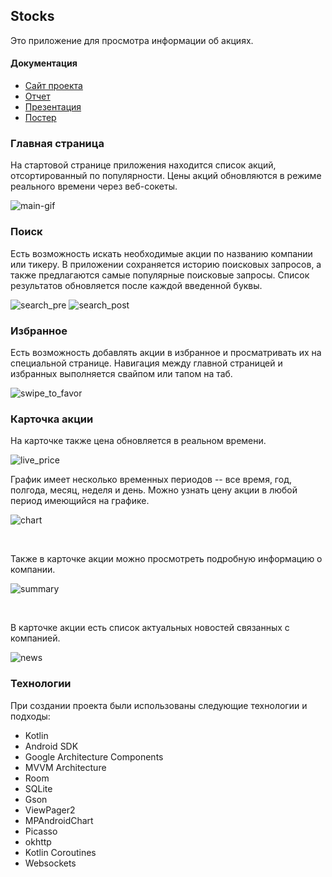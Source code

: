 ## Stocks

Это приложение для просмотра информации об акциях.

#### Документация

* [Сайт проекта](http://pd-2021-2.std-1328.ist.mospolytech.ru/)
* [Отчет](pd-docs/Отчёт.docx) 
* [Презентация](pd-docs/Презентация.pdf)
* [Постер](pd-docs/постер.pdf)

### Главная страница

На стартовой странице приложения находится список акций, 
отсортированный по популярности.
Цены акций обновляются в режиме реального времени через веб-сокеты.

![main-gif](readme-images/main_page.gif)

### Поиск

Есть возможность искать необходимые акции по названию компании 
или тикеру. В приложении сохраняется историю поисковых запросов,
а также предлагаются самые популярные поисковые запросы.
Список результатов обновляется после каждой введенной буквы.

![search_pre](readme-images/search.jpg)
![search_post](readme-images/search_executed.jpg)

### Избранное

Есть возможность добавлять акции в избранное и просматривать их на специальной странице.
Навигация между главной страницей и избранных выполняется свайпом или тапом на таб.

![swipe_to_favor](readme-images/swipe.gif)

### Карточка акции

На карточке также цена обновляется в реальном времени.

![live_price](readme-images/live_price.gif)

График имеет несколько временных периодов -- все время, год, полгода, месяц, неделя и день.
Можно узнать цену акции в любой период имеющийся на графике.

![chart](readme-images/chart.jpg)

<br/>

Также в карточке акции можно просмотреть подробную информацию о компании.

![summary](readme-images/summary.jpg)

<br/>

В карточке акции есть список актуальных новостей связанных с компанией.

![news](readme-images/news.jpg)


### Технологии 

При создании проекта были использованы следующие технологии и подходы:

* Kotlin
* Android SDK
* Google Architecture Components
* MVVM Architecture
* Room
* SQLite
* Gson
* ViewPager2
* MPAndroidChart
* Picasso
* okhttp
* Kotlin Coroutines
* Websockets
